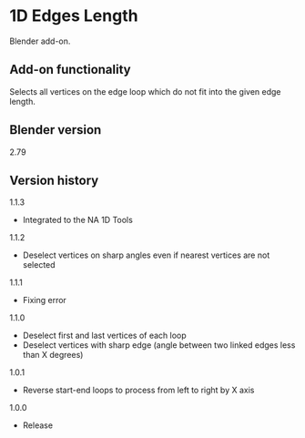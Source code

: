 # 1D Edges Length

Blender add-on.

Add-on functionality
-
Selects all vertices on the edge loop which do not fit into the given edge length.

Blender version
-
2.79

Version history
-
1.1.3
- Integrated to the NA 1D Tools

1.1.2
- Deselect vertices on sharp angles even if nearest vertices are not selected

1.1.1
- Fixing error

1.1.0
- Deselect first and last vertices of each loop
- Deselect vertices with sharp edge (angle between two linked edges less than X degrees)

1.0.1
- Reverse start-end loops to process from left to right by X axis

1.0.0
- Release
